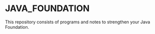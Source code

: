# JAVA_FOUNDATION
This repository consists of programs and notes to strengthen your Java Foundation.
